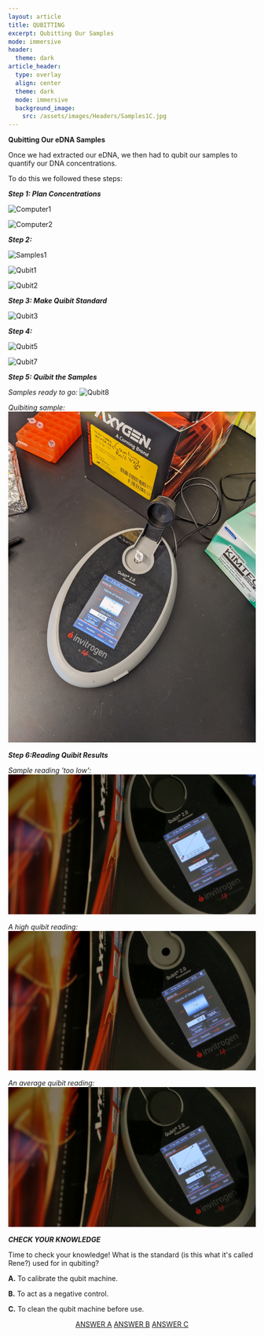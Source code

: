 ```yaml
---
layout: article
title: QUBITTING 
excerpt: Qubitting Our Samples 
mode: immersive
header:
  theme: dark
article_header:
  type: overlay
  align: center
  theme: dark
  mode: immersive
  background_image:
    src: /assets/images/Headers/Samples1C.jpg
---
```


**Qubitting Our eDNA Samples**

Once we had extracted our eDNA, we then had to qubit our samples to quantify our DNA concentrations. 

To do this we followed these steps:


***Step 1: Plan Concentrations***  

![Computer1](/assets/images/BIG-QUBIT/Computer1.jpg) 

![Computer2](/assets/images/BIG-QUBIT/Computer2.jpg) 




***Step 2:***

![Samples1](/assets/images/BIG-QUBIT/Samples1.jpg)    


![Qubit1](/assets/images/BIG-QUBIT/Qubit1.jpg)      


![Qubit2](/assets/images/BIG-QUBIT/Qubit2.jpg)    



***Step 3: Make Quibit Standard***

![Qubit3](/assets/images/BIG-QUBIT/Qubit3.jpg)    



***Step 4:***

![Qubit5](/assets/images/BIG-QUBIT/Qubit5.jpg) 


![Qubit7](/assets/images/BIG-QUBIT/Qubit7.jpg)    



***Step 5: Quibit the Samples***

*Samples ready to go:*
![Qubit8](/assets/images/BIG-QUBIT/Qubit8.jpg)    

*Quibiting sample:*
![Qubit9](/assets/images/BIG-QUBIT/Qubit9.jpg)    



***Step 6:Reading Quibit Results***

*Sample reading 'too low':*
![Qubit10](/assets/images/BIG-QUBIT/Qubit10.jpg)    

*A high quibit reading:*  
![Qubit11](/assets/images/BIG-QUBIT/Qubit11.jpg) 

*An average quibit reading:*
![Qubit12](/assets/images/BIG-QUBIT/Qubit12.jpg)    




***CHECK YOUR KNOWLEDGE***

Time to check your knowledge! What is the standard (is this what it's called Rene?) used for in qubiting?

**A.** To calibrate the qubit machine.

**B.** To act as a negative control.

**C.** To clean the qubit machine before use. 


<p align="center">
<a class="button button--outline-primary button--pill" href="Storing1">ANSWER A</a> <a class="button button--outline-primary button--pill" href="Storing2">ANSWER B</a> <a class="button button--outline-primary button--pill" href="Storing2">ANSWER C</a></p>